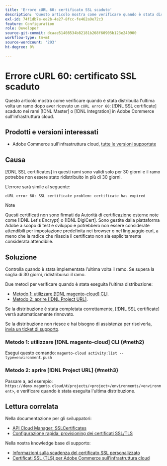 ```yaml
---
title: 'Errore cURL 60: certificato SSL scaduto'
description: 'Questo articolo mostra come verificare quando è stata distribuita l’ultima volta un ramo dopo aver ricevuto un errore cURL 60: certificato SSL scaduto nei rami Principale o Integrazione su Adobe Commerce nell’infrastruttura cloud.'
exl-id: 74f1db7e-ee2b-4e27-8fcc-fe462a9e72c3
feature: Configuration
role: Developer
source-git-commit: dcaae51408534b82181b268f60905b123e240900
workflow-type: tm+mt
source-wordcount: '293'
ht-degree: 0%

---
```


# Errore cURL 60: certificato SSL scaduto

Questo articolo mostra come verificare quando è stata distribuita l&#39;ultima volta un ramo dopo aver ricevuto un `cURL error 60`: [!DNL SSL certificate] scaduto nei rami [!DNL Master] o [!DNL Integration] in Adobe Commerce sull&#39;infrastruttura cloud.

## Prodotti e versioni interessati

* Adobe Commerce sull&#39;infrastruttura cloud, [tutte le versioni supportate](https://magento.com/sites/default/files/magento-software-lifecycle-policy.pdf)

## Causa

[!DNL SSL certificates] in questi rami sono validi solo per 30 giorni e il ramo potrebbe non essere stato ridistribuito in più di 30 giorni.

L’errore sarà simile al seguente:

```cURL
cURL error 60: SSL certificate problem: certificate has expired
```

>[!NOTE]
>
>Questi certificati non sono firmati da Autorità di certificazione esterne note come [!DNL Let's Encrypt] o [!DNL DigiCert]. Sono gestite dalla piattaforma Adobe a scopo di test e sviluppo e potrebbero non essere considerate attendibili per impostazione predefinita nei browser o nel linguaggio curl, a meno che la radice che rilascia il certificato non sia esplicitamente considerata attendibile.

## Soluzione

Controlla quando è stata implementata l’ultima volta il ramo. Se supera la soglia di 30 giorni, ridistribuisci il ramo.

Due metodi per verificare quando è stata eseguita l’ultima distribuzione:

* [Metodo 1: utilizzare [!DNL magento-cloud] CLI](#meth2).
* [Metodo 2: aprire  [!DNL Project URL]](#meth3).

Se la distribuzione è stata completata correttamente, [!DNL SSL certificate] verrà automaticamente rinnovato.

Se la distribuzione non riesce e hai bisogno di assistenza per risolverla, [invia un ticket di supporto](https://experienceleague.adobe.com/docs/commerce-knowledge-base/kb/help-center-guide/magento-help-center-user-guide.html?lang=it#submit-ticket).

### Metodo 1: utilizzare [!DNL magento-cloud] CLI {#meth2}

Esegui questo comando: `magento-cloud activity:list --type=environment.push`

### Metodo 2: aprire [!DNL Project URL] {#meth3}

Passare a, ad esempio: `https://demo.magento.cloud/#/projects/<project>/environments/<environment>`, e verificare quando è stata eseguita l&#39;ultima distribuzione.

## Lettura correlata

Nella documentazione per gli sviluppatori:

* [API Cloud Manager: SSLCertificates](https://developer.adobe.com/experience-cloud/cloud-manager/reference/api/#tag/SSLCertificates)
* [Configurazione rapida: provisioning dei certificati SSL/TLS](https://experienceleague.adobe.com/it/docs/commerce-cloud-service/user-guide/cdn/setup-fastly/fastly-configuration#provision-ssltls-certificates)

Nella nostra knowledge base di supporto:

* [Informazioni sulla scadenza del certificato SSL personalizzato](https://experienceleague.adobe.com/docs/commerce-knowledge-base/kb/troubleshooting/miscellaneous/custom-ssl-certificate-expiration-information.html?lang=it)
* [Certificati SSL (TLS) per Adobe Commerce sull&#39;infrastruttura cloud](https://experienceleague.adobe.com/docs/commerce-knowledge-base/kb/how-to/ssl-tls-certificates-for-magento-commerce-cloud-faq.html?lang=it)
